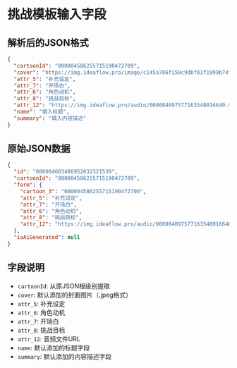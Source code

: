 # 挑战模板输入字段

## 解析后的JSON格式

```json
{
  "cartoonId": "000004586255715190472709",
  "cover": "https://img.ideaflow.pro/image/c145a706f150c9dbf01f1999b74ff4d7.jpeg",
  "attr_5": "补充设定",
  "attr_7": "开场白",
  "attr_6": "角色动机",
  "attr_8": "挑战目标",
  "attr_12": "https://img.ideaflow.pro/audio/000004097577163548016640.mp3",
  "name": "填入标题",
  "summary": "填入内容描述"
}
```

## 原始JSON数据

```json
{
  "id": "000004603486952032321539",
  "cartoonId": "000004586255715190472709",
  "form": {
    "cartoon_3": "000004586255715190472709",
    "attr_5": "补充设定",
    "attr_7": "开场白",
    "attr_6": "角色动机",
    "attr_8": "挑战目标",
    "attr_12": "https://img.ideaflow.pro/audio/000004097577163548016640.mp3"
  },
  "isAiGenerated": null
}
```

## 字段说明

- `cartoonId`: 从原JSON根级别提取
- `cover`: 默认添加的封面图片（.jpeg格式）
- `attr_5`: 补充设定
- `attr_6`: 角色动机
- `attr_7`: 开场白
- `attr_8`: 挑战目标
- `attr_12`: 音频文件URL
- `name`: 默认添加的标题字段
- `summary`: 默认添加的内容描述字段